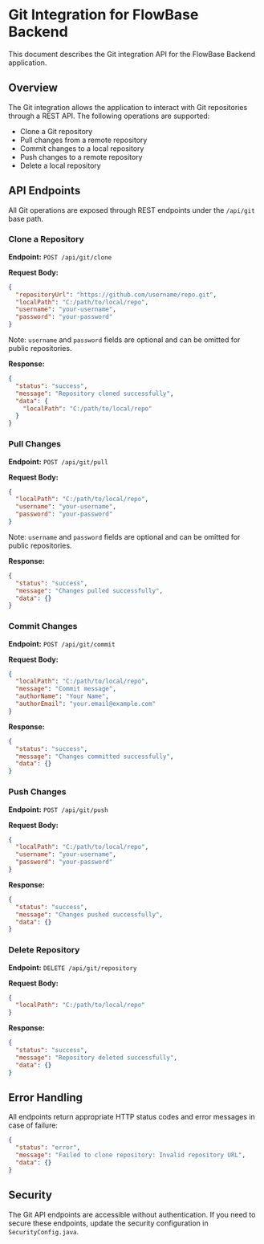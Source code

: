 # Git Integration for FlowBase Backend

This document describes the Git integration API for the FlowBase Backend application.

## Overview

The Git integration allows the application to interact with Git repositories through a REST API. The following operations are supported:

- Clone a Git repository
- Pull changes from a remote repository
- Commit changes to a local repository
- Push changes to a remote repository
- Delete a local repository

## API Endpoints

All Git operations are exposed through REST endpoints under the `/api/git` base path.

### Clone a Repository

**Endpoint:** `POST /api/git/clone`

**Request Body:**
```json
{
  "repositoryUrl": "https://github.com/username/repo.git",
  "localPath": "C:/path/to/local/repo",
  "username": "your-username",
  "password": "your-password"
}
```

Note: `username` and `password` fields are optional and can be omitted for public repositories.

**Response:**
```json
{
  "status": "success",
  "message": "Repository cloned successfully",
  "data": {
    "localPath": "C:/path/to/local/repo"
  }
}
```

### Pull Changes

**Endpoint:** `POST /api/git/pull`

**Request Body:**
```json
{
  "localPath": "C:/path/to/local/repo",
  "username": "your-username",
  "password": "your-password"
}
```

Note: `username` and `password` fields are optional and can be omitted for public repositories.

**Response:**
```json
{
  "status": "success",
  "message": "Changes pulled successfully",
  "data": {}
}
```

### Commit Changes

**Endpoint:** `POST /api/git/commit`

**Request Body:**
```json
{
  "localPath": "C:/path/to/local/repo",
  "message": "Commit message",
  "authorName": "Your Name",
  "authorEmail": "your.email@example.com"
}
```

**Response:**
```json
{
  "status": "success",
  "message": "Changes committed successfully",
  "data": {}
}
```

### Push Changes

**Endpoint:** `POST /api/git/push`

**Request Body:**
```json
{
  "localPath": "C:/path/to/local/repo",
  "username": "your-username",
  "password": "your-password"
}
```

**Response:**
```json
{
  "status": "success",
  "message": "Changes pushed successfully",
  "data": {}
}
```

### Delete Repository

**Endpoint:** `DELETE /api/git/repository`

**Request Body:**
```json
{
  "localPath": "C:/path/to/local/repo"
}
```

**Response:**
```json
{
  "status": "success",
  "message": "Repository deleted successfully",
  "data": {}
}
```

## Error Handling

All endpoints return appropriate HTTP status codes and error messages in case of failure:

```json
{
  "status": "error",
  "message": "Failed to clone repository: Invalid repository URL",
  "data": {}
}
```

## Security

The Git API endpoints are accessible without authentication. If you need to secure these endpoints, update the security configuration in `SecurityConfig.java`.
